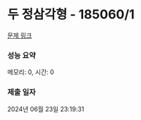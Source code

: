 # 두 정삼각형 - 185060/1 

[문제 링크](https://level.goorm.io/exam/185060/%EB%91%90-%EC%A0%95%EC%82%BC%EA%B0%81%ED%98%95/quiz/1) 

### 성능 요약

메모리: 0, 시간: 0

### 제출 일자

2024년 06월 23일 23:19:31

